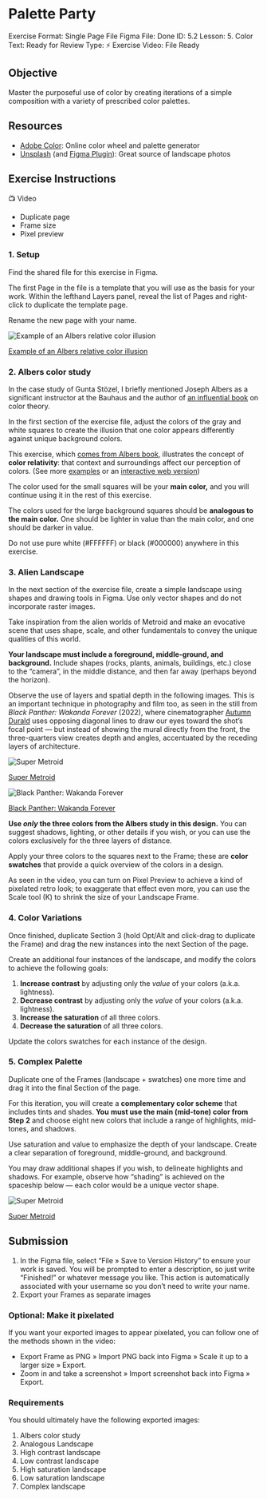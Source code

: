 # Palette Party

Exercise Format: Single Page File
Figma File: Done
ID: 5.2
Lesson: 5. Color
Text: Ready for Review
Type: ⚡️ Exercise
Video: File Ready

## Objective

Master the purposeful use of color by creating iterations of a simple composition with a variety of prescribed color palettes. 

## Resources

- [Adobe Color](https://color.adobe.com/create/color-wheel): Online color wheel and palette generator
- [Unsplash](https://unsplash.com/) (and [Figma Plugin](https://www.figma.com/community/plugin/738454987945972471/Unsplash)): Great source of landscape photos

## Exercise Instructions

<aside>
📺 Video

- Duplicate page
- Frame size
- Pixel preview
</aside>

### 1. Setup

Find the shared file for this exercise in Figma. 

The first Page in the file is a template that you will use as the basis for your work. Within the lefthand Layers panel, reveal the list of Pages and right-click to duplicate the template page.

Rename the new page with your name. 

![[Example of an Albers relative color illusion](http://jlzych.com/2020/04/29/exercises-from-interactions-of-color-by-josef-albers/)](Palette%20Party%203a7ef6417fc9472ebc4ebe3fcf08f01a/Untitled.png)

[Example of an Albers relative color illusion](http://jlzych.com/2020/04/29/exercises-from-interactions-of-color-by-josef-albers/)

### 2. Albers color study

In the case study of Gunta Stözel, I briefly mentioned Joseph Albers as a significant instructor at the Bauhaus and the author of [an influential book](https://yalebooks.yale.edu/book/9780300179354/interaction-of-color/) on color theory. 

In the first section of the exercise file, adjust the colors of the gray and white squares to create the illusion that one color appears differently against unique background colors. 

This exercise, which [comes from Albers book](https://www.themarginalian.org/2013/08/16/interaction-of-color-josef-albers-50th-anniversary/), illustrates the concept of **color relativity**: that context and surroundings affect our perception of colors. (See more [examples](http://jlzych.com/2020/04/29/exercises-from-interactions-of-color-by-josef-albers/) or an [interactive web version](https://gray.joaopaulo272.repl.co/))

The color used for the small squares will be your ****************************main color,**************************** and you will continue using it in the rest of this exercise. 

The colors used for the large background squares should be **analogous to the main color.** One should be lighter in value than the main color, and one should be darker in value. 

Do not use pure white (#FFFFFF) or black (#000000) anywhere in this exercise. 

### 3. Alien Landscape

In the next section of the exercise file, create a simple landscape using shapes and drawing tools in Figma. Use only vector shapes and do not incorporate raster images. 

Take inspiration from the alien worlds of Metroid and make an evocative scene that uses shape, scale, and other fundamentals to convey the unique qualities of this world. 

******************Your landscape must include a foreground, middle-ground, and background.****************** Include shapes (rocks, plants, animals, buildings, etc.) close to the “camera”, in the middle distance, and then far away (perhaps beyond the horizon). 

Observe the use of layers and spatial depth in the following images. This is an important technique in photography and film too, as seen in the still from *Black Panther: Wakanda Forever* (2022), where cinematographer [Autumn Durald](https://www.indiewire.com/2022/11/wakanda-forever-cinematographer-autumn-durald-arkapaw-interview-1234785047/) uses opposing diagonal lines to draw our eyes toward the shot’s focal point — but instead of showing the mural directly from the front, the three-quarters view creates depth and angles, accentuated by the receding layers of architecture. 

![[Super Metroid](https://www.moddb.com/games/super-metroid/images/screenshot)](Palette%20Party%203a7ef6417fc9472ebc4ebe3fcf08f01a/Untitled%201.png)

[Super Metroid](https://www.moddb.com/games/super-metroid/images/screenshot)

![[Black Panther: Wakanda Forever](https://www.youtube.com/watch?v=RlOB3UALvrQ)](Palette%20Party%203a7ef6417fc9472ebc4ebe3fcf08f01a/panther-min.jpg)

[Black Panther: Wakanda Forever](https://www.youtube.com/watch?v=RlOB3UALvrQ)

**Use *****only***** the three colors from the Albers study in this design.** You can suggest shadows, lighting, or other details if you wish, or you can use the colors exclusively for the three layers of distance. 

Apply your three colors to the squares next to the Frame; these are **color swatches** that provide a quick overview of the colors in a design. 

As seen in the video, you can turn on Pixel Preview to achieve a kind of pixelated retro look; to exaggerate that effect even more, you can use the Scale tool (K) to shrink the size of your Landscape Frame. 

### 4. Color Variations

Once finished, duplicate Section 3 (hold Opt/Alt and click-drag to duplicate the Frame) and drag the new instances into the next Section of the page.

Create an additional four instances of the landscape, and modify the colors to achieve the following goals:

1. **Increase contrast** by adjusting only the *value* of your colors (a.k.a. lightness). 
2. **Decrease contrast** by adjusting only the *value* of your colors (a.k.a. lightness). 
3. **Increase the saturation** of all three colors. 
4. **Decrease the saturation** of all three colors. 

Update the colors swatches for each instance of the design.

### 5. Complex Palette

Duplicate one of the Frames (landscape + swatches) one more time and drag it into the final Section of the page.

For this iteration, you will create a **complementary color scheme** that includes tints and shades. **You** **must use the main (mid-tone) color from Step 2** and choose eight new colors that include a range of highlights, mid-tones, and shadows. 

Use saturation and value to emphasize the depth of your landscape. Create a clear separation of foreground, middle-ground, and background. 

You may draw additional shapes if you wish, to delineate highlights and shadows. For example, observe how “shading” is achieved on the spaceship below — each color would be a unique vector shape. 

![[Super Metroid](https://www.gamesradar.com/metroid-30th-anniversary-the-evolution-of-samus/)](Palette%20Party%203a7ef6417fc9472ebc4ebe3fcf08f01a/Untitled%202.png)

[Super Metroid](https://www.gamesradar.com/metroid-30th-anniversary-the-evolution-of-samus/)

## Submission

1. In the Figma file, select “File » Save to Version History” to ensure your work is saved. You will be prompted to enter a description, so just write “Finished!” or whatever message you like. This action is automatically associated with your username so you don’t need to write your name. 
2. Export your Frames as separate images

### Optional: Make it pixelated

If you want your exported images to appear pixelated, you can follow one of the methods shown in the video:

- Export Frame as PNG » Import PNG back into Figma » Scale it up to a larger size » Export.
- Zoom in and take a screenshot » Import screenshot back into Figma » Export.

### Requirements

You should ultimately have the following exported images:

1. Albers color study
2. Analogous Landscape
3. High contrast landscape
4. Low contrast landscape
5. High saturation landscape
6. Low saturation landscape
7. Complex landscape